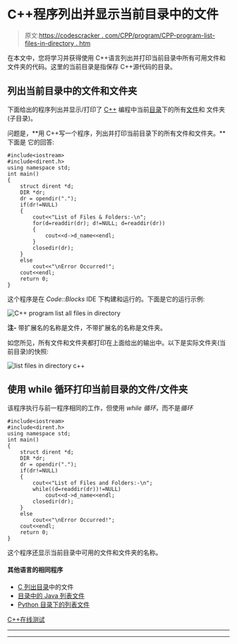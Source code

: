 # C++程序列出并显示当前目录中的文件

> 原文:[https://codescracker . com/CPP/program/CPP-program-list-files-in-directory . htm](https://codescracker.com/cpp/program/cpp-program-list-files-in-directory.htm)

在本文中，您将学习并获得使用 C++语言列出并打印当前目录中所有可用文件和文件夹的代码。这里的当前目录是指保存 C++源代码的目录。

## 列出当前目录中的文件和文件夹

下面给出的程序列出并显示/打印了 [C++](/cpp/index.htm) 编程中当前[目录](/operating-system/directories.htm)下的所有[文件](/operating-system/files.htm)和 文件夹(子目录)。

问题是，**用 C++写一个程序，列出并打印当前目录下的所有文件和文件夹。**下面是 它的回答:

```
#include<iostream>
#include<dirent.h>
using namespace std;
int main()
{
    struct dirent *d;
    DIR *dr;
    dr = opendir(".");
    if(dr!=NULL)
    {
        cout<<"List of Files & Folders:-\n";
        for(d=readdir(dr); d!=NULL; d=readdir(dr))
        {
            cout<<d->d_name<<endl;
        }
        closedir(dr);
    }
    else
        cout<<"\nError Occurred!";
    cout<<endl;
    return 0;
}
```

这个程序是在 *Code::Blocks* IDE 下构建和运行的。下面是它的运行示例:

![C++ program list all files in directory](../Images/bdd5dadc51a59c026c16f6046c8edca9.png)

**注-** 带扩展名的名称是文件，不带扩展名的名称是文件夹。

如您所见，所有文件和文件夹都打印在上面给出的输出中。以下是实际文件夹(当前目录)的快照:

![list files in directory c++](../Images/2be6ea7bf36797ab05e885140ea0063b.png)

## 使用 while 循环打印当前目录的文件/文件夹

该程序执行与前一程序相同的工作，但使用 *while 循环*，而不是*循环*

```
#include<iostream>
#include<dirent.h>
using namespace std;
int main()
{
    struct dirent *d;
    DIR *dr;
    dr = opendir(".");
    if(dr!=NULL)
    {
        cout<<"List of Files and Folders:-\n";
        while((d=readdir(dr))!=NULL)
            cout<<d->d_name<<endl;
        closedir(dr);
    }
    else
        cout<<"\nError Occurred!";
    cout<<endl;
    return 0;
}
```

这个程序还显示当前目录中可用的文件和文件夹的名称。

#### 其他语言的相同程序

*   [C 列出目录](/c/program/c-program-list-files-in-directory.htm)中的文件
*   [目录中的 Java 列表文件](/java/program/java-program-list-files-in-directory.htm)
*   [Python 目录下的列表文件](/python/program/python-program-list-files-in-directory.htm)

[C++在线测试](/exam/showtest.php?subid=3)

* * *

* * *